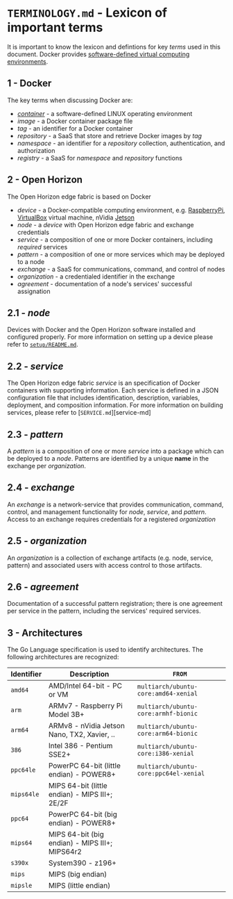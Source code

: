 # `TERMINOLOGY.md` - Lexicon of important terms

It is important to know the lexicon and defintions for key _terms_ used in this document.  Docker provides [software-defined virtual computing environments][why-docker].

## 1 - Docker
The key terms when discussing Docker are:

+ _[container][whatis-container]_ - a software-defined LINUX operating environment
+ _image_ - a Docker container package file
+  _tag_ - an identifier for a Docker container
+ _repository_ - a SaaS that store and retrieve Docker images by _tag_
+ _namespace_ - an identifier for a _repository_ collection, authentication, and authorization
+ _registry_ - a SaaS for _namespace_ and _repository_ functions

[why-docker]: https://www.docker.com/why-docker
[whatis-container]: https://www.docker.com/resources/what-container

## 2 - Open Horizon
The Open Horizon edge fabric is based on Docker

+ _device_ - a Docker-compatible computing environment, e.g. [RaspberryPi][whatis-raspberrypi], [VirtualBox][whatis-virtualbox] virtual machine, nVidia [Jetson][whatis-jetson]
+ _node_ - a _device_ with Open Horizon edge fabric and exchange credentials
+ _service_ - a composition of one or more Docker containers, including _required_ services
+ _pattern_ - a composition of one or more services which may be deployed to a node
+ _exchange_ - a SaaS for communications, command, and control of nodes
+ _organization_ - a credentialed identifier in the exchange
+ _agreement_ - documentation of a node's services' successful assignation

[whatis-virtualbox]: https://www.virtualbox.org/
[whatis-jetson]: https://www.nvidia.com/en-us/autonomous-machines/embedded-systems-dev-kits-modules/
[whatis-raspberrypi]: https://www.raspberrypi.org/help/what-%20is-a-raspberry-pi/

## 2.1 - _node_
Devices with Docker and the Open Horizon software installed and configured properly.  For more information on setting up a device please refer to [`setup/README.md`][setup-readme-md].

[setup-readme-md]: https://github.com/dcmartin/open-horizon/blob/master/setup/README.md

## 2.2 - _service_
The Open Horizon edge fabric _service_ is an specification of Docker containers with supporting information.  Each service is defined in a JSON configuration file that includes identification, description, variables, deployment, and composition information.  For more information on building services, please refer to [`SERVICE.md`][service-md]

## 2.3 - _pattern_
A _pattern_ is a composition of one or more _service_ into a package which can be deployed to a _node_.   Patterns are identified by a unique **name** in the exchange per _organization_.

## 2.4 - _exchange_
An _exchange_ is a network-service that provides communication, command, control, and management functionality for _node_, _service_, and _pattern_.  Access to an exchange requires credentials for a registered _organization_

## 2.5 - _organization_
An _organization_ is a collection of exchange artifacts (e.g. node, service, pattern) and associated users with access control to those artifacts.

## 2.6 - _agreement_
Documentation of a successful pattern registration; there is one agreement per service in the pattern, including the services' required services.

## 3 - Architectures
The Go Language specification is used to identify architectures.  The following architectures are recognized:

Identifier|Description|`FROM`
---|---|---
`amd64`|AMD/Intel 64-bit - PC or VM|`multiarch/ubuntu-core:amd64-xenial`
`arm`|ARMv7 - Raspberry Pi Model 3B+|`multiarch/ubuntu-core:armhf-bionic`
`arm64`|ARMv8 - nVidia Jetson Nano, TX2, Xavier, ..|`multiarch/ubuntu-core:arm64-bionic`
`386`|Intel 386 - Pentium SSE2+|`multiarch/ubuntu-core:i386-xenial`
`ppc64le`|PowerPC 64-bit (little endian) - POWER8+|`multiarch/ubuntu-core:ppc64el-xenial`
`mips64le`|MIPS 64-bit (little endian) - MIPS III+; 2E/2F|
`ppc64`|PowerPC 64-bit (big endian) - POWER8+|
`mips64`|MIPS 64-bit (big endian) - MIPS III+; MIPS64r2|
`s390x`|System390 - z196+|
`mips`|MIPS (big endian)|
`mipsle`|MIPS (little endian)|
